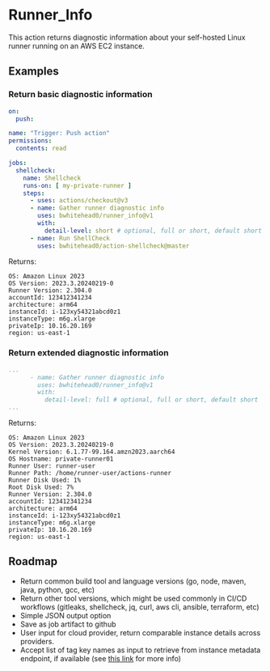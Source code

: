 # Runner_Info

This action returns diagnostic information about your self-hosted Linux runner running on an AWS EC2 instance.

## Examples

### Return basic diagnostic information

```yaml
on:
  push:

name: "Trigger: Push action"
permissions:
  contents: read

jobs:
  shellcheck:
    name: Shellcheck
    runs-on: [ my-private-runner ]
    steps:
      - uses: actions/checkout@v3
      - name: Gather runner diagnostic info
        uses: bwhitehead0/runner_info@v1
        with:
          detail-level: short # optional, full or short, default short
      - name: Run ShellCheck
        uses: bwhitehead0/action-shellcheck@master
```

Returns:
```
OS: Amazon Linux 2023
OS Version: 2023.3.20240219-0
Runner Version: 2.304.0
accountId: 123412341234
architecture: arm64
instanceId: i-123xy54321abcd0z1
instanceType: m6g.xlarge
privateIp: 10.16.20.169
region: us-east-1
```
### Return extended diagnostic information

```yaml
...
      - name: Gather runner diagnostic info
        uses: bwhitehead0/runner_info@v1
        with:
          detail-level: full # optional, full or short, default short
...
```

Returns:
```
OS: Amazon Linux 2023
OS Version: 2023.3.20240219-0
Kernel Version: 6.1.77-99.164.amzn2023.aarch64
OS Hostname: private-runner01
Runner User: runner-user
Runner Path: /home/runner-user/actions-runner
Runner Disk Used: 1%
Root Disk Used: 7%
Runner Version: 2.304.0
accountId: 123412341234
architecture: arm64
instanceId: i-123xy54321abcd0z1
instanceType: m6g.xlarge
privateIp: 10.16.20.169
region: us-east-1
```

## Roadmap

* Return common build tool and language versions (go, node, maven, java, python, gcc, etc)
* Return other tool versions, which might be used commonly in CI/CD workflows (gitleaks, shellcheck, jq, curl, aws cli, ansible, terraform, etc)
* Simple JSON output option
* Save as job artifact to github
* User input for cloud provider, return comparable instance details across providers.
* Accept list of tag key names as input to retrieve from instance metadata endpoint, if available (see [this link](https://docs.aws.amazon.com/AWSEC2/latest/UserGuide/Using_Tags.html#allow-access-to-tags-in-IMDS) for more info)